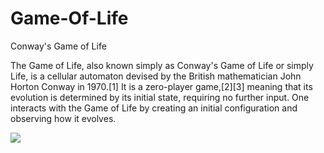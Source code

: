 # Game-Of-Life
Conway's Game of Life

The Game of Life, also known simply as Conway's Game of Life or simply Life, is a cellular automaton devised by the British mathematician John Horton Conway in 1970.[1] It is a zero-player game,[2][3] meaning that its evolution is determined by its initial state, requiring no further input. One interacts with the Game of Life by creating an initial configuration and observing how it evolves.

![](https://en.wikipedia.org/wiki/Conway%27s_Game_of_Life#/media/File:Gospers_glider_gun.gif)
